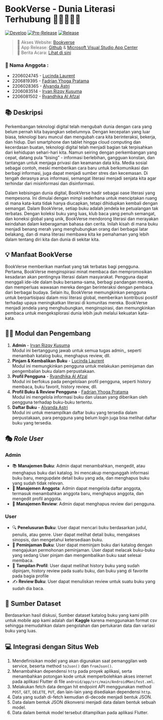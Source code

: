 #  BookVerse - Dunia Literasi Terhubung 🌌👨🏻‍🚀🤖
[![Develop](https://github.com/A-05-PBP-A/Bookverse-mobile/actions/workflows/develop.yml/badge.svg)](https://github.com/A-05-PBP-A/Bookverse-mobile/actions/workflows/develop.yml)
[![Pre-Release](https://github.com/A-05-PBP-A/Bookverse-mobile/actions/workflows/pre-release.yml/badge.svg)](https://github.com/A-05-PBP-A/Bookverse-mobile/actions/workflows/pre-release.yml)
[![Release](https://github.com/A-05-PBP-A/Bookverse-mobile/actions/workflows/release.yml/badge.svg)](https://github.com/A-05-PBP-A/Bookverse-mobile/actions/workflows/release.yml)


> 🚀 Akses Website: [Bookverse](https://bookverse-a05-tk.pbp.cs.ui.ac.id/) <br>
> 📱 App Release: [Github](https://github.com/A-05-PBP-A/Bookverse-mobile/releases) & [Microsoft Visual Studio App Center]() <br>
> 📰 Berita Acara: [Lihat di sini](https://docs.google.com/spreadsheets/d/189uLlMBih-4OS9AlBQUHUaPSAH3IlxlMm8XZ8HZyupo/edit#gid=1443036776)

### 🌟 Nama Anggota :
- 2206024745 - [Lucinda Laurent](https://github.com/lucindalaurent)
- 2206819395 - [Fadrian Yhoga Pratama](https://github.com/yhogaa)
- 2206028365 - [Alyanda Astri](https://github.com/astrialyanda)
- 2206083514 - [Irvan Rizqy Kusuma](https://github.com/IrvanRizqy)
- 2206081502 - [Ryandhika Al Afzal](https://github.com/RyanAfzal)

## 📚 **Deskripsi** 
Perkembangan teknologi digital telah mengubah dunia dengan cara yang belum pernah kita bayangkan sebelumnya. Dengan kecepatan yang luar biasa, teknologi baru muncul dan mengubah cara kita berinteraksi, bekerja, dan hidup. Dari smartphone dan tablet hingga cloud computing dan kecerdasan buatan, teknologi digital telah menjadi bagian tak terpisahkan dari kehidupan sehari-hari kita. Namun seiring dengan perkembangan yang cepat, datang pula “bising” - informasi berlebihan, gangguan konstan, dan tantangan untuk menjaga privasi dan keamanan data kita. Media sosial sebagai contoh, meski memberikan cara baru untuk berkomunikasi dan berbagi informasi, juga dapat menjadi sumber stres dan kecemasan. Di tengah derasnya arus informasi, semangat literasi menjadi senjata kita agar terhindar dari misinformasi dan disinformasi.

Dalam kebisingan dunia digital, BookVerse hadir sebagai oase literasi yang mempesona. Ini dimulai dengan mimpi sederhana untuk menciptakan ruang di mana kata-kata tidak hanya diucapkan, tetapi dihidupkan kembali dengan semangat. Dalam BookVerse, setiap buku adalah jendela ke petualangan tak terbatas. Dengan koleksi buku yang luas, klub baca yang penuh semangat, dan koneksi global yang unik, BookVerse mendorong literasi dan merayakan keindahan dalam keberagaman bahasa dan cerita. Inilah kisah di mana buku menjadi benang merah yang menghubungkan orang dari berbagai latar belakang, dan di mana literasi membawa kita ke pemahaman yang lebih dalam tentang diri kita dan dunia di sekitar kita.

## 💡 **Manfaat BookVerse**
BookVerse memberikan manfaat yang tak terbatas bagi pengguna. Pertama, BookVerse menginspirasi minat membaca dan mempromosikan kesadaran akan pentingnya literasi dalam masyarakat. Pengguna dapat menggali ide-ide dalam buku bersama-sama, berbagi pandangan mereka, dan memperluas wawasan mereka dengan berinteraksi dengan pembaca dari berbagai budaya. Selain itu, BookVerse memungkinkan pengguna untuk berpartisipasi dalam misi literasi global, memberikan kontribusi positif terhadap upaya meningkatkan literasi di komunitas mereka. BookVerse menjadi jendela yang menghubungkan, menginspirasi, dan memungkinkan pembaca untuk mengeksplorasi dunia lebih jauh melalui kekuatan kata-kata.

## 👨‍💻 **Modul dan Pengembang**
1. **Admin** - [Irvan Rizqy Kusuma](https://github.com/IrvanRizqy) <br>
Modul ini bertanggung jawab untuk semua tugas admin,, seperti menambah katalog buku, menghapus review, dll.
2. **Pinjam & Kembalikan Buku** - [Lucinda Laurent](https://github.com/lucindalaurent) <br>
Modul ini memungkinkan pengguna untuk melakukan peminjaman dan pengembalian buku dalam perpustakaan.
3. **Profil Pengguna** - [Ryandhika Al Afzal](https://github.com/RyanAfzal) <br>
Modul ini berfokus pada pengelolaan profil pengguna, seperti history membaca, buku favorit, history review, dll.
4. **Profil Buku & Review Pengguna** - [Fadrian Yhoga Pratama](https://github.com/yhogaa) <br>
Modul ini mengelola informasi buku dan ulasan yang diberikan oleh pengguna terhadap buku-buku tertentu.
5. **Daftar Buku** - [Alyanda Astri](https://github.com/astrialyanda) <br>
Modul ini untuk menampilkan daftar buku yang tersedia dalam perpustakaan, para pengguna yang belum login juga bisa melihat daftar buku yang tersedia.

## 🎭 **_Role User_**
### **Admin**
- 📚 **Manajemen Buku**: Admin dapat menambahkan, mengedit, atau menghapus buku dari katalog. Ini mencakup mengunggah informasi buku baru, mengupdate detail buku yang ada, dan menghapus buku yang sudah tidak relevan.
- 👥 **Manajemen Anggota**:  Admin dapat mengelola daftar anggota, termasuk menambahkan anggota baru, menghapus anggota, dan mengedit profil anggota.
- 📝 **Manajemen Review**: Admin dapat menghapus review dari pengguna.

### **User**
- 🔍 **Penelusuran Buku**: User dapat mencari buku berdasarkan judul, penulis, atau genre. User dapat melihat detail buku, mengakses sinopsis, dan mengetahui ketersediaan buku.
- 📖 **Peminjaman Buku**: User dapat meminjam buku dari katalog dengan mengajukan permohonan peminjaman. User dapat melacak buku-buku yang sedang User pinjam dan mengembalikan buku saat selesai membaca.
- 🤳 **Tampilan Profil**: User dapat meliihat history buku yang sudah dipinjam, history review pada suatu buku, dan buku yang di favorite pada bagia profile
- ✍️ **Review Buku**: User dapat menuliskan review untuk suatu buku yang sudah dia baca.

## 📖 **Sumber Dataset**
Berdasarkan hasil diskusi, Sumber dataset katalog buku yang kami pilih untuk mobile app kami adalah dari **Kaggle** karena menggunakan format csv sehingga memudahkan dalam pengolahan dan pertukaran data dan variasi buku yang luas.

## 💻 **Integrasi dengan Situs Web**
1. Mendefinisikan model yang akan digunakan saat pemanggilan web service, beserta method `toJson()` dan `fromJson()`.
2. Menambahkan dependensi `http` pada proyek aplikasi, serta menambahkan potongan kode untuk memperbolehkan akses internet pada aplikasi Flutter di file `android/app/src/main/AndroidManifest.xml`.
3. Melakukan fetch data dengan hit endpoint API menggunakan method `POST`, `GET`, `DELETE`, `PUT`, dan lain-lain yang disediakan dependensi `http`.
4. Data yang sudah di-fetch kemudian di-decode menjadi bentuk JSON.
5. Data dalam bentuk JSON dikonversi menjadi data dalam bentuk sebuah model.
6. Data dalam bentuk model tersebut ditampilkan pada aplikasi Flutter.
